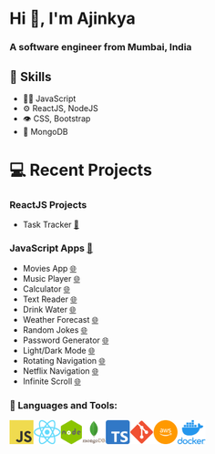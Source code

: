 <h1>Hi 👋, I'm Ajinkya</h1>
<h3>A software engineer from Mumbai, India</h3>

## :pushpin: Skills
- 👨‍💻 JavaScript
- ⚙️ ReactJS, NodeJS
- 👁️ CSS, Bootstrap
- 💽 MongoDB

# 💻 Recent Projects 

### ReactJS Projects
- Task Tracker [:memo:](https://github.com/ajinkyacodes/reactjs-task-tracker)

### JavaScript Apps [:memo:](https://github.com/ajinkyacodes/javascript-apps)
- Movies App [:globe_with_meridians:](https://ajinkyacodes.github.io/javascript-apps/movies-app/)
- Music Player [:globe_with_meridians:](https://ajinkyacodes.github.io/javascript-apps/music-player/)
- Calculator [:globe_with_meridians:](https://ajinkyacodes.github.io/javascript-apps/calculator/)
- Text Reader [:globe_with_meridians:](https://ajinkyacodes.github.io/javascript-apps/text-reader)
- Drink Water [:globe_with_meridians:](https://ajinkyacodes.github.io/javascript-apps/drink-water/)
- Weather Forecast [:globe_with_meridians:](https://ajinkyacodes.github.io/javascript-apps/weather-forecast/)
- Random Jokes [:globe_with_meridians:](https://ajinkyacodes.github.io/javascript-apps/random-jokes/)
- Password Generator [:globe_with_meridians:](https://ajinkyacodes.github.io/javascript-apps/password-generator/)
- Light/Dark Mode [:globe_with_meridians:](https://ajinkyacodes.github.io/javascript-apps/light-dark-mode/)
- Rotating Navigation [:globe_with_meridians:](https://ajinkyacodes.github.io/javascript-apps/rotating-navigation/)
- Netflix Navigation [:globe_with_meridians:](https://ajinkyacodes.github.io/javascript-apps/netflix-navigation/)
- Infinite Scroll [:globe_with_meridians:](https://ajinkyacodes.github.io/javascript-apps/infinite-scroll/)

### 🔨 Languages and Tools:

[<img align="left" alt="JavaScript" height ="42px" src="assets/images/javascript.png">](https://developer.mozilla.org/en-US/docs/Web/JavaScript)
[<img align="left" alt="ReactJS" height ="42px" src="assets/images/react.png">](https://devdocs.io/react/)
[<img align="left" alt="NodeJS" height ="42px" src="assets/images/nodejs.png">](https://devdocs.io/node/)
[<img align="left" alt="MongoDB" height ="42px" src="assets/images/mongodb.png">](https://www.mongodb.com/docs/)
[<img align="left" alt="TypeScript" height ="42px" src="assets/images/typescript.png">](https://www.typescriptlang.org/docs/handbook/typescript-in-5-minutes.html)
[<img align="left" alt="Git" height ="42px" src="assets/images/git.png">](https://git-scm.com/doc)
[<img align="left" alt="AWS" height ="42px" src="assets/images/aws.png">](https://docs.aws.amazon.com/)
[<img align="left" alt="Docker" height ="42px" src="assets/images/docker.png">](https://docs.docker.com/) 
